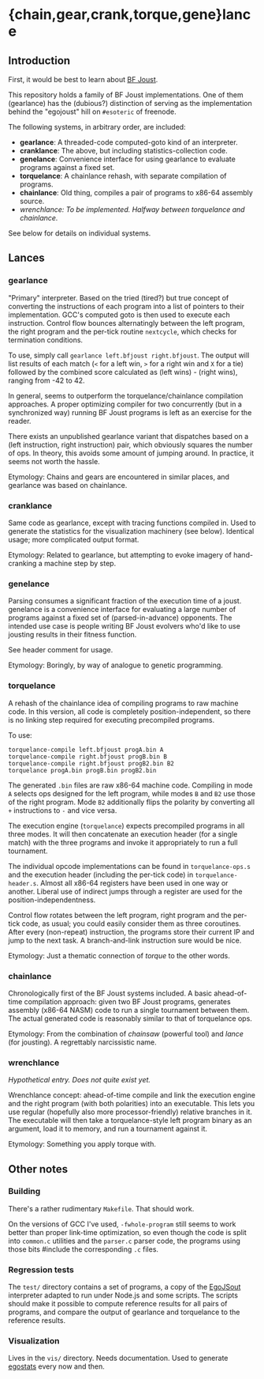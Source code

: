 {chain,gear,crank,torque,gene}lance
===================================

Introduction
------------

First, it would be best to learn about
[BF Joust](http://esolangs.org/wiki/BF_Joust).

This repository holds a family of BF Joust implementations.  One of
them (gearlance) has the (dubious?) distinction of serving as the
implementation behind the "egojoust" hill on `#esoteric` of freenode.

The following systems, in arbitrary order, are included:

* **gearlance**: A threaded-code computed-goto kind of an interpreter.
* **cranklance**: The above, but including statistics-collection code.
* **genelance**: Convenience interface for using gearlance to evaluate
  programs against a fixed set.
* **torquelance**: A chainlance rehash, with separate compilation of
  programs.
* **chainlance**: Old thing, compiles a pair of programs to x86-64
  assembly source.
* *wrenchlance: To be implemented. Halfway between torquelance and
  chainlance.*

See below for details on individual systems.

Lances
------

### gearlance

"Primary" interpreter.  Based on the tried (tired?) but true concept
of converting the instructions of each program into a list of pointers
to their implementation.  GCC's computed goto is then used to execute
each instruction.  Control flow bounces alternatingly between the left
program, the right program and the per-tick routine `nextcycle`, which
checks for termination conditions.

To use, simply call `gearlance left.bfjoust right.bfjoust`.  The
output will list results of each match (`<` for a left win, `>` for a
right win and `X` for a tie) followed by the combined score calculated
as (left wins) - (right wins), ranging from -42 to 42.

In general, seems to outperform the torquelance/chainlance compilation
approaches.  A proper optimizing compiler for two concurrently (but in
a synchronized way) running BF Joust programs is left as an exercise
for the reader.

There exists an unpublished gearlance variant that dispatches based on
a (left instruction, right instruction) pair, which obviously squares
the number of ops.  In theory, this avoids some amount of jumping
around.  In practice, it seems not worth the hassle.

Etymology: Chains and gears are encountered in similar places, and
gearlance was based on chainlance.

### cranklance

Same code as gearlance, except with tracing functions compiled in.
Used to generate the statistics for the visualization machinery (see
below).  Identical usage; more complicated output format.

Etymology: Related to gearlance, but attempting to evoke imagery of
hand-cranking a machine step by step.

### genelance

Parsing consumes a significant fraction of the execution time of a
joust.  genelance is a convenience interface for evaluating a large
number of programs against a fixed set of (parsed-in-advance)
opponents.  The intended use case is people writing BF Joust evolvers
who'd like to use jousting results in their fitness function.

See header comment for usage.

Etymology: Boringly, by way of analogue to genetic programming.

### torquelance

A rehash of the chainlance idea of compiling programs to raw machine
code.  In this version, all code is completely position-independent,
so there is no linking step required for executing precompiled
programs.

To use:

    torquelance-compile left.bfjoust progA.bin A
    torquelance-compile right.bfjoust progB.bin B
    torquelance-compile right.bfjoust progB2.bin B2
    torquelance progA.bin progB.bin progB2.bin

The generated `.bin` files are raw x86-64 machine code.  Compiling in
mode `A` selects ops designed for the left program, while modes `B`
and `B2` use those of the right program.  Mode `B2` additionally flips
the polarity by converting all `+` instructions to `-` and vice versa.

The execution engine (`torquelance`) expects precompiled programs in
all three modes.  It will then concatenate an execution header (for a
single match) with the three programs and invoke it appropriately to
run a full tournament.

The individual opcode implementations can be found in
`torquelance-ops.s` and the execution header (including the per-tick
code) in `torquelance-header.s`.  Almost all x86-64 registers have
been used in one way or another.  Liberal use of indirect jumps
through a register are used for the position-independentness.

Control flow rotates between the left program, right program and the
per-tick code, as usual; you could easily consider them as three
coroutines.  After every (non-repeat) instruction, the programs store
their current IP and jump to the next task.  A branch-and-link
instruction sure would be nice.

Etymology: Just a thematic connection of *torque* to the other words.

### chainlance

Chronologically first of the BF Joust systems included.  A basic
ahead-of-time compilation approach: given two BF Joust programs,
generates assembly (x86-64 NASM) code to run a single tournament
between them.  The actual generated code is reasonably similar to that
of torquelance ops.

Etymology: From the combination of *chainsaw* (powerful tool) and
*lance* (for jousting).  A regrettably narcissistic name.

### wrenchlance

*Hypothetical entry.  Does not quite exist yet.*

Wrenchlance concept: ahead-of-time compile and link the execution
engine and the right program (with both polarities) into an
executable.  This lets you use regular (hopefully also more
processor-friendly) relative branches in it.  The executable will then
take a torquelance-style left program binary as an argument, load it
to memory, and run a tournament against it.

Etymology: Something you apply torque with.

Other notes
-----------

### Building

There's a rather rudimentary `Makefile`.  That should work.

On the versions of GCC I've used, `-fwhole-program` still seems to
work better than proper link-time optimization, so even though the
code is split into `common.c` utilities and the `parser.c` parser
code, the programs using those bits #include the corresponding `.c`
files.

### Regression tests

The `test/` directory contains a set of programs, a copy of the
[EgoJSout](http://codu.org/eso/bfjoust/egojsout/index.php) interpreter
adapted to run under Node.js and some scripts.  The scripts should
make it possible to compute reference results for all pairs of
programs, and compare the output of gearlance and torquelance to the
reference results.

### Visualization

Lives in the `vis/` directory.  Needs documentation.  Used to generate
[egostats](http://zem.fi/egostats/) every now and then.
